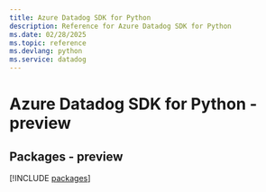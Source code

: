 ```yaml
---
title: Azure Datadog SDK for Python
description: Reference for Azure Datadog SDK for Python
ms.date: 02/28/2025
ms.topic: reference
ms.devlang: python
ms.service: datadog
---
```

# Azure Datadog SDK for Python - preview
## Packages - preview
[!INCLUDE [packages](datadog-index.md)]